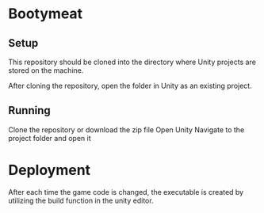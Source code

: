 # Bootymeat

## Setup

This repository should be cloned into the directory where Unity projects are stored on the machine. 

After cloning the repository, open the folder in Unity as an existing project.

## Running

Clone the repository or download the zip file
Open Unity
Navigate to the project folder and open it

# Deployment

After each time the game code is changed, the executable is created by utilizing the build function in the unity editor.

